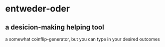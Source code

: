 # entweder-oder
## a desicion-making helping tool
a somewhat coinflip-generator, but you can type in your desired outcomes